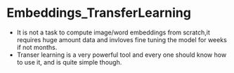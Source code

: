 # Embeddings_TransferLearning
* It is not a task to compute image/word embeddings from scratch,it requires huge amount data and invloves fine tuning the model for weeks if not months.
* Transer learning is a very powerful tool and every one should know how to use it, and is quite simple though.
